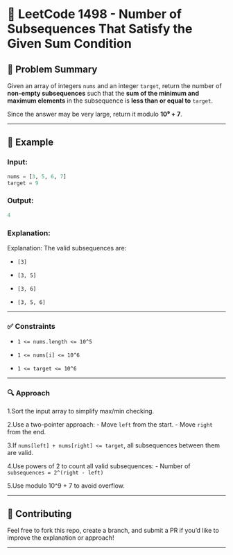 # 🚀 LeetCode 1498 - Number of Subsequences That Satisfy the Given Sum Condition

## 🧠 Problem Summary

Given an array of integers `nums` and an integer `target`, return the number of **non-empty subsequences** such that the **sum of the minimum and maximum elements** in the subsequence is **less than or equal to** `target`.

Since the answer may be very large, return it modulo **10⁹ + 7**.

---

## 📌 Example

### Input:
```python
nums = [3, 5, 6, 7]
target = 9
```
### Output:
```python
4
```
### Explanation:
Explanation:
The valid subsequences are:

+ `[3]`

+ `[3, 5]`

+ `[3, 6]`

+ `[3, 5, 6]`
  
----
### ✅ Constraints
  + `1 <= nums.length <= 10^5`
  
  + `1 <= nums[i] <= 10^6`
  
  + `1 <= target <= 10^6`
---
### 🔍 Approach
  1.Sort the input array to simplify max/min checking.
  
  2.Use a two-pointer approach:
    - Move `left` from the start.
    - Move `right` from the end.
  
  3.If `nums[left] + nums[right] <= target`, all subsequences between them are valid.
  
  4.Use powers of 2 to count all valid subsequences:
    - Number of `subsequences = 2^(right - left)`
  
  5.Use modulo 10^9 + 7 to avoid overflow.
  
---
## 🙌 Contributing
Feel free to fork this repo, create a branch, and submit a PR if you’d like to improve the explanation or approach!

---

